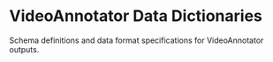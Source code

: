 # VideoAnnotator Data Dictionaries

Schema definitions and data format specifications for VideoAnnotator outputs.
